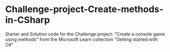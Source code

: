 # Challenge-project-Create-methods-in-CSharp
Starter and Solution code for the Challenge project: "Create a console game using methods" from the Microsoft Learn collection "Getting started with C#"
